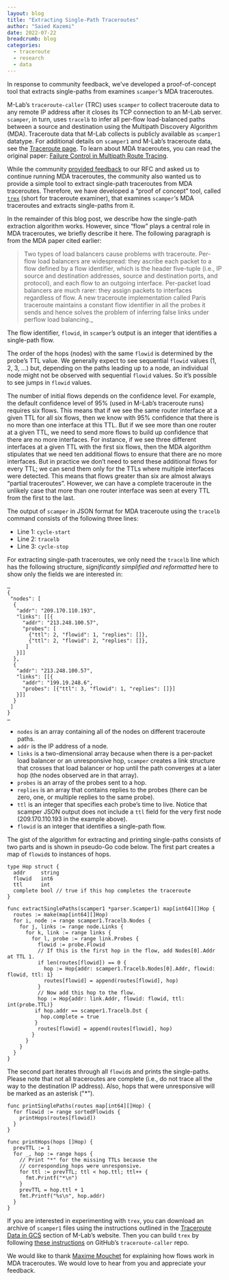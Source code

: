 ```yaml
---
layout: blog
title: "Extracting Single-Path Traceroutes"
author: "Saied Kazemi"
date: 2022-07-22
breadcrumb: blog
categories:
  - traceroute
  - research
  - data
---
```


In response to community feedback, we've developed a proof-of-concept tool that extracts single-paths from examines <code>scamper</code>‘s MDA traceroutes. <!--more-->



M-Lab’s `traceroute-caller` (TRC) uses `scamper` to collect traceroute data to any remote IP address after it closes its TCP connection to an M-Lab server. `scamper`, in turn, uses `tracelb` to infer all per-flow load-balanced paths between a source and destination using the Multipath Discovery Algorithm (MDA).  Traceroute data that M-Lab collects is publicly available as `scamper1` datatype.  For additional details on `scamper1` and M-Lab’s traceroute data, see the [Traceroute page](https://www.measurementlab.net/tests/traceroute/).  To learn about MDA traceroutes, you can read the original paper: [Failure Control in Multipath Route Tracing](http://citeseerx.ist.psu.edu/viewdoc/download?doi=10.1.1.169.7024&rep=rep1&type=pdf).

While the community [provided feedback](https://www.measurementlab.net/blog/traceroute-access-and-rfc-results/#traceroute-format-change-rfc-results) to our RFC and asked us to continue running MDA traceroutes, the community also wanted us to provide a simple tool to extract single-path traceroutes from MDA traceroutes.  Therefore, we have developed a “proof of concept” tool, called [`trex`](https://github.com/m-lab/traceroute-caller/#traceroute-examiner-tool-trex) (short for traceroute examiner), that examines <code>scamper</code>‘s MDA traceroutes and extracts single-paths from it.

In the remainder of this blog post, we describe how the single-path extraction algorithm works. However, since “flow” plays a central role in MDA traceroutes, we briefly describe it here.  The following paragraph is from the MDA paper cited earlier:


>Two types of load balancers cause problems with traceroute.  Per-flow load balancers are widespread: they ascribe each packet to a flow defined by a flow identifier, which is the header five-tuple (i.e., IP source and destination addresses, source and destination ports, and protocol), and each flow to an outgoing interface. Per-packet load balancers are much rarer: they assign packets to interfaces regardless of flow.  A new traceroute implementation called Paris traceroute maintains a constant flow identifier in all the probes it sends and hence solves the problem of inferring false links under perflow load balancing._

The flow identifier, `flowid`, in `scamper`’s output is an integer that identifies a single-path flow.

The order of the hops (nodes) with the same `flowid` is determined by the probe’s TTL value.  We generally expect to see sequential `flowid` values (1, 2, 3, …) but, depending on the paths leading up to a node, an individual node might not be observed with sequential `flowid` values.  So it’s possible to see jumps in `flowid` values.

The number of initial flows depends on the confidence level.  For example, the default confidence level of 95% (used in M-Lab’s traceroute runs) requires six flows.  This means that if we see the same router interface at a given TTL for all six flows, then we know with 95% confidence that there is no more than one interface at this TTL.  But if we see more than one router at a given TTL, we need to send more flows to build up confidence that there are no more interfaces.  For instance, if we see three different interfaces at a given TTL with the first six flows, then the MDA algorithm stipulates that we need ten additional flows to ensure that there are no more interfaces.  But in practice we don’t need to send these additional flows for every TTL; we can send them only for the TTLs where multiple interfaces were detected.  This means that flows greater than six are almost always “partial traceroutes”.  However, we can have a complete traceroute in the unlikely case that more than one router interface was seen at every TTL from the first to the last.

The output of `scamper` in JSON format for MDA traceroute using the `tracelb` command consists of the following three lines:



* Line 1: `cycle-start`
* Line 2: `tracelb`
* Line 3: `cycle-stop`

For extracting single-path traceroutes, we only need the `tracelb` line which has the following structure, _significantly simplified and reformatted_ here to show only the fields we are interested in:


```
…
{
 "nodes": [
  { 
   "addr": "209.170.110.193",
   "links": [[{
     "addr": "213.248.100.57", 
     "probes": [
       {"ttl": 2, "flowid": 1, "replies": []},
       {"ttl": 2, "flowid": 2, "replies": []},
      ]
   }]]
  },
  {
   "addr": "213.248.100.57",
   "links": [[{
     "addr": "199.19.248.6", 
     "probes": [{"ttl": 3, "flowid": 1, "replies": []}]
   }]]
  } 
 ]  
}
…

```



* `nodes` is an array containing all of the nodes on different traceroute paths.
* `addr` is the IP address of a node.
* `links` is a two-dimensional array because when there is a per-packet load balancer or an unresponsive hop, `scamper` creates a link structure that crosses that load balancer or hop until the path converges at a later hop (the nodes observed are in that array).
* `probes` is an array of the probes sent to a hop.
* `replies` is an array that contains replies to the probes (there can be zero, one, or multiple replies to the same probe).
* `ttl` is an integer that specifies each probe’s time to live.  Notice that scamper JSON output does not include a `ttl` field for the very first node (209.170.110.193 in the example above).
* `flowid` is an integer that identifies a single-path flow.

The gist of the algorithm for extracting and printing single-paths consists of two parts and is shown in pseudo-Go code below.  The first part creates a map of `flowid`s to instances of hops.


```
type Hop struct {
  addr     string
  flowid   int6
  ttl      int
  complete bool // true if this hop completes the traceroute
}

func extractSinglePaths(scamper1 *parser.Scamper1) map[int64][]Hop {
  routes := make(map[int64][]Hop)
  for i, node := range scamper1.Tracelb.Nodes {
    for j, links := range node.Links {
      for k, link := range links {
        for l, probe := range link.Probes {
          flowid := probe.Flowid        
          // If this is the first hop in the flow, add Nodes[0].Addr at TTL 1.
          if len(routes[flowid]) == 0 { 
            hop := Hop{addr: scamper1.Tracelb.Nodes[0].Addr, flowid: flowid, ttl: 1}
            routes[flowid] = append(routes[flowid], hop)
          }                             
          // Now add this hop to the flow.              
          hop := Hop{addr: link.Addr, flowid: flowid, ttl: int(probe.TTL)}
         if hop.addr == scamper1.Tracelb.Dst {
           hop.complete = true
         }
          routes[flowid] = append(routes[flowid], hop) 
        }                       
      }                 
    }           
  }     
}
```


The second part iterates through all `flowid`s and prints the single-paths.  Please note that not all traceroutes are complete (i.e., do not trace all the way to the destination IP address).  Also, hops that were unresponsive will be marked as an asterisk ("*").


```
func printSinglePaths(routes map[int64][]Hop) {
  for flowid := range sortedFlowids {
    printHops(routes[flowid])
  }             
}

func printHops(hops []Hop) {
  prevTTL := 1
  for _, hop := range hops {
    // Print "*" for the missing TTLs because the 
    // corresponding hops were unresponsive.
    for ttl := prevTTL; ttl < hop.ttl; ttl++ {
      fmt.Printf("*\n")  
    }           
    prevTTL = hop.ttl + 1 
    fmt.Printf("%s\n", hop.addr)      
  }
}     
```


If you are interested in experimenting with `trex`, you can download an archive of `scamper1` files using the instructions outlined in the [Traceroute Data in GCS](https://www.measurementlab.net/tests/traceroute/#traceroute-data-in-gcs) section of M-Lab’s website.  Then you can build `trex` by following [these instructions](https://github.com/m-lab/traceroute-caller/#traceroute-examiner-tool-trex) on GitHub’s `traceroute-caller` repo.

We would like to thank [Maxime Mouchet](https://www.maxmouchet.com/) for explaining how flows work in MDA traceroutes.  We would love to hear from you and appreciate your feedback.
